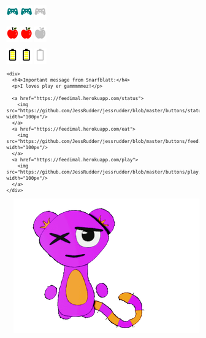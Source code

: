 <div>
  <div align="left">
    <p align="left">
      <img src="https://github.com/JessRudder/jessrudder/blob/master/icons/play-full.svg" height="40px"/>
      <img src="https://github.com/JessRudder/jessrudder/blob/master/icons/play-full.svg" height="40px"/>
      <img src="https://github.com/JessRudder/jessrudder/blob/master/icons/play-empty.svg" height="40px"/>
    </p>
    <p align="left">
      <img src="https://github.com/JessRudder/jessrudder/blob/master/icons/hunger-full.svg" height="40px"/>
      <img src="https://github.com/JessRudder/jessrudder/blob/master/icons/hunger-full.svg" height="40px"/>
      <img src="https://github.com/JessRudder/jessrudder/blob/master/icons/hunger-empty.svg" height="40px"/>
    </p>
    <p align="left">
      <img src="https://github.com/JessRudder/jessrudder/blob/master/icons/battery-full.svg" height="40px"/>
      <img src="https://github.com/JessRudder/jessrudder/blob/master/icons/battery-full.svg" height="40px"/>
      <img src="https://github.com/JessRudder/jessrudder/blob/master/icons/battery-empty.svg" height="40px"/>
    </p>

    <div>
      <h4>Important message from Snarfblatt:</h4>
      <p>I loves play er gammmmmez!</p>

      <a href="https://feedimal.herokuapp.com/status">
        <img src="https://github.com/JessRudder/jessrudder/blob/master/buttons/status.png" width="100px"/>
      </a>
      <a href="https://feedimal.herokuapp.com/eat">
        <img src="https://github.com/JessRudder/jessrudder/blob/master/buttons/feed.png" width="100px"/>
      </a>
      <a href="https://feedimal.herokuapp.com/play">
        <img src="https://github.com/JessRudder/jessrudder/blob/master/buttons/play.png" width="100px"/>
      </a>
    </div>
  </div>

  <div align="right">
    <img src="https://github.com/JessRudder/jessrudder/blob/master/snarfblatt/play.gif" alt="Snarfblatt playing with a ball" height="350px" align="right">
  </div>
</div>
